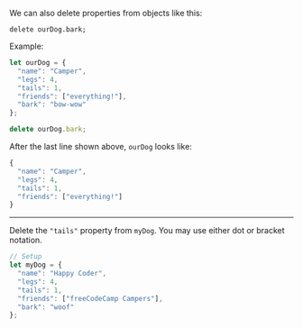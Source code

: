 We can also delete properties from objects like this:

```
delete ourDog.bark;
```

Example:

```js
let ourDog = {
  "name": "Camper",
  "legs": 4,
  "tails": 1,
  "friends": ["everything!"],
  "bark": "bow-wow"
};

delete ourDog.bark;
```

After the last line shown above, `ourDog` looks like:

```js
{
  "name": "Camper",
  "legs": 4,
  "tails": 1,
  "friends": ["everything!"]
}
```

------

Delete the `"tails"` property from `myDog`. You may use either dot or bracket notation.

```js
// Setup
let myDog = {
  "name": "Happy Coder",
  "legs": 4,
  "tails": 1,
  "friends": ["freeCodeCamp Campers"],
  "bark": "woof"
};

```

